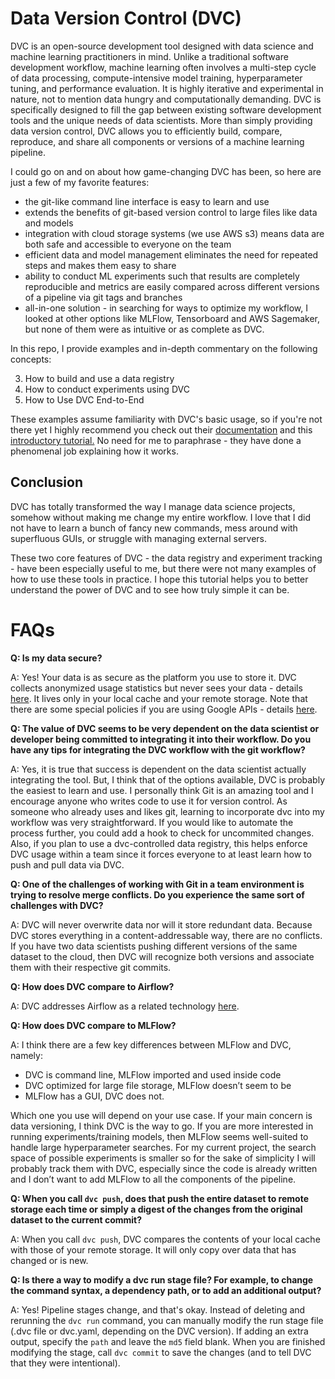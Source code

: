 # Data Version Control (DVC) 

DVC is an open-source development tool designed with data science and machine learning practitioners in mind. Unlike a traditional software 
development workflow, machine learning often involves a multi-step cycle of data processing, compute-intensive model training, 
hyperparameter tuning, and performance evaluation. It is highly iterative and experimental in nature, not to mention data hungry and computationally demanding. 
DVC is specifically designed to fill the gap between existing software development tools and the unique needs of data scientists. More than simply 
providing data version control, DVC allows you to efficiently build, compare, reproduce, and share all components or versions of a machine learning pipeline. 

I could go on and on about how game-changing DVC has been, so here are just a few of my favorite features: 
* the git-like command line interface is easy to learn and use
* extends the benefits of git-based version control to large files like data and models
* integration with cloud storage systems (we use AWS s3) means data are both safe and accessible to everyone on the team
* efficient data and model management eliminates the need for repeated steps and makes them easy to share
* ability to conduct ML experiments such that results are completely reproducible and metrics are easily compared across different 
versions of a pipeline via git tags and branches
* all-in-one solution - in searching for ways to optimize my workflow, I looked at other options like MLFlow, Tensorboard and AWS Sagemaker, 
but none of them were as intuitive or as complete as DVC. 

In this repo, I provide examples and in-depth commentary on the following concepts:

3. How to build and use a data registry 
5. How to conduct  experiments using DVC 
3. How to Use DVC End-to-End 

These examples assume familiarity with DVC's basic usage, so if you're not there yet I highly recommend you check out 
their [documentation](https://dvc.org/doc/home) and this [introductory tutorial.](https://dvc.org/doc/tutorials/get-started/agenda) 
No need for me to paraphrase - they have done a phenomenal job explaining how it works. 


## Conclusion
DVC has totally transformed the way I manage data science projects, somehow without making me change my entire workflow. I love that I did 
not have to learn a bunch of fancy new commands, mess around with superfluous GUIs, or struggle with managing external servers. 

These two core features of DVC - the data registry and experiment tracking - have been especially useful to me, but there were not many examples of how to 
use these tools in practice. I hope this tutorial helps you to better understand the power of DVC and to see how truly simple it can be. 

# FAQs 

**Q: Is my data secure?**

A: Yes! Your data is as secure as the platform you use to store it. DVC collects anonymized usage statistics but never sees your data - details [here](https://dvc.org/doc/user-guide/analytics). 
It lives only in your local cache and your remote storage.
Note that there are some special policies if you are using Google APIs - details [here](https://dvc.org/doc/user-guide/privacy). 

**Q:  The value of DVC seems to be very dependent on the data scientist or developer being committed to integrating it into their workflow. Do you have any tips for integrating the DVC workflow with the git workflow?**

A: Yes, it is true that success is dependent on the data scientist actually integrating the tool. But, I think that of the options available, DVC is probably the easiest to learn and use. 
I personally think Git is an amazing tool and I encourage anyone who writes code to use it for version control. 
As someone who already uses and likes git, learning to incorporate dvc into my workflow was very straightforward. If you would like to automate the process further, 
you could add a hook to check for uncommited changes. Also, if you plan to use a dvc-controlled data registry, this helps enforce DVC usage within a team since it forces everyone to at least learn how to push and pull data via DVC.

**Q: One of the challenges of working with Git in a team environment is trying to resolve merge conflicts. Do you experience the same sort of challenges with DVC?**

A: DVC will never overwrite data nor will it store redundant data. Because DVC stores everything in a content-addressable way, there are no conflicts. 
If you have two data scientists pushing different versions of the same dataset to the cloud, then DVC will recognize both versions and associate them with their respective git commits. 

**Q: How does DVC compare to Airflow?**

A: DVC addresses Airflow as a related technology [here](https://dvc.org/doc/understanding-dvc/related-technologies). 

**Q: How does DVC compare to MLFlow?**

A: I think there are a few key differences between MLFlow and DVC, namely:

* DVC is command line, MLFlow imported and used inside code
* DVC optimized for large file storage, MLFlow doesn’t seem to be
* MLFlow has a GUI, DVC does not.

Which one you use will depend on your use case. If your main concern is data versioning, I think DVC is the way to go. If you are more interested in running experiments/training models, then MLFlow seems well-suited to handle large hyperparameter searches. 
For my current project, the search space of possible experiments is smaller so for the sake of simplicity I will probably track them with DVC, especially since the code is already written and I don’t want to add MLFlow to all the components of the pipeline.

**Q: When you call `dvc push`, does that push the entire dataset to remote storage each time or simply a digest of the changes from the original dataset to the current commit?**

A: When you call `dvc push`, DVC compares the contents of your local cache with those of your remote storage. 
It will only copy over data that has changed or is new. 

**Q: Is there a way to modify a dvc run stage file? For example, to change the command syntax, a dependency path, or to add
an additional output?**

A: Yes! Pipeline stages change, and that's okay. Instead of deleting and rerunning the `dvc run` command, you can 
manually modify the run stage file (.dvc file or dvc.yaml, depending on the DVC version). If adding an extra output, 
specify the `path` and leave the `md5` field blank. When you are finished modifying the stage, call `dvc commit` to save the
changes (and to tell DVC that they were intentional). 

